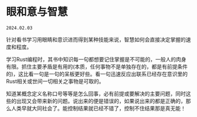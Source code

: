 # 眼和意与智慧
`2024.02.03`

针对看书学习用眼睛和意识进而得到某种技能来说，智慧如何会直接决定掌握的速度和程度。

学习Rust编程时，其书中知识每一句都想要记住掌握是不可能的，一般人的肉身有限。抓住主要矛盾是有用的(本质，任何事物不是单独存在的，都是有前提条件的)，这比看一句是一句的呆板更好些。看一句迅速反应出联系已经存在意识里的Rust相关或世间一切相关之事物是可取的。

知道某概念定义名称口号等等是怎么回事，必有前提或要解决的主要问题，同时这些的出现又会带来新的问题。说出来的便是错误的，如果说出来的都是正确的，那么人类早就大同社会了。能控制结果就已经不错了，控制不住结果那是真无能！


